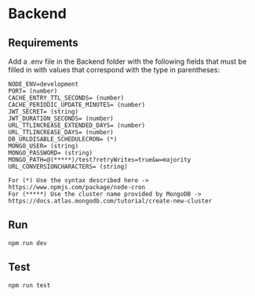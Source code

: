 # Backend
## Requirements
Add a .env file in the Backend folder with the following fields that must be filled in with values that correspond with the type in parentheses:

```
NODE_ENV=development
PORT= (number)
CACHE_ENTRY_TTL_SECONDS= (number)
CACHE_PERIODIC_UPDATE_MINUTES= (number)
JWT_SECRET= (string)
JWT_DURATION_SECONDS= (number)
URL_TTLINCREASE_EXTENDED_DAYS= (number)
URL_TTLINCREASE_DAYS= (number)
DB_URLDISABLE_SCHEDULECRON= (*)
MONGO_USER= (string)
MONGO_PASSWORD= (string)
MONGO_PATH=@(*****)/test?retryWrites=true&w=majority
URL_CONVERSIONCHARACTERS= (string)

For (*) Use the syntax described here -> https://www.npmjs.com/package/node-cron
For (*****) Use the cluster name provided by MongoDB -> https://docs.atlas.mongodb.com/tutorial/create-new-cluster
```

## Run
`npm run dev`
## Test
`npm run test`
